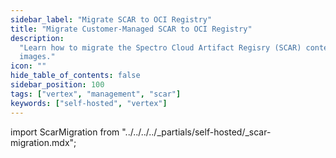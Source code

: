 ```yaml
---
sidebar_label: "Migrate SCAR to OCI Registry"
title: "Migrate Customer-Managed SCAR to OCI Registry"
description:
  "Learn how to migrate the Spectro Cloud Artifact Regisry (SCAR) content to the OCI registry used to host packs and
  images."
icon: ""
hide_table_of_contents: false
sidebar_position: 100
tags: ["vertex", "management", "scar"]
keywords: ["self-hosted", "vertex"]
---
```


import ScarMigration from "../../../../_partials/self-hosted/_scar-migration.mdx";

<ScarMigration name="scar-migration" edition="VerteX" />
